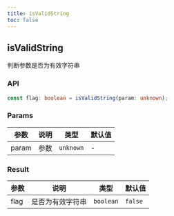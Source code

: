 ```yaml
---
title: isValidString
toc: false
---
```


## isValidString

判断参数是否为有效字符串

<code src="./demo.tsx"></code>

### API

```typescript
const flag: boolean = isValidString(param: unknown);
```

### Params

| 参数 | 说明 | 类型      | 默认值 |
| ---- | ---- | --------- | ------ |
| param  | 参数 | `unknown` | -      |


### Result

| 参数 | 说明             | 类型      | 默认值  |
| ---- | ---------------- | --------- | ------- |
| flag | 是否为有效字符串 | `boolean` | `false` |
